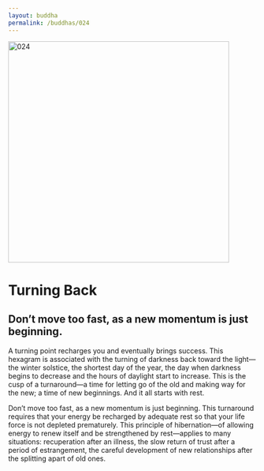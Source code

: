 ```yaml
---
layout: buddha
permalink: /buddhas/024
---
```


<div class="uk-text-center">
<img src="{{"/assets/img/buddhas/buddha-024.jpg" | relative_url}}" alt="024"  width="448" height="448"></div>

# Turning Back

## Don’t move too fast, as a new momentum is just beginning.



A turning point recharges you and eventually brings success. This hexagram is associated with the turning of darkness back toward the light—the winter solstice, the shortest day of the year, the day when darkness begins to decrease and the hours of daylight start to increase. This is the cusp of a turnaround—a time for letting go of the old and making way for the new; a time of new beginnings. And it all starts with rest.

Don’t move too fast, as a new momentum is just beginning. This turnaround requires that your energy be recharged by adequate rest so that your life force is not depleted prematurely. This principle of hibernation—of allowing energy to renew itself and be strengthened by rest—applies to many situations: recuperation after an illness, the slow return of trust after a period of estrangement, the careful development of new relationships after the splitting apart of old ones.
